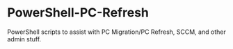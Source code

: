# PowerShell-PC-Refresh

PowerShell scripts to assist with PC Migration/PC Refresh, SCCM, and other admin stuff.
